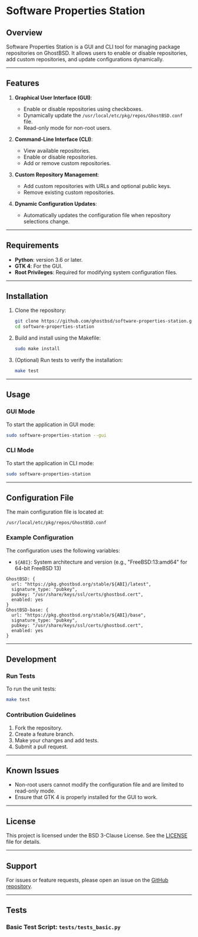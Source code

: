 # Software Properties Station

## Overview
Software Properties Station is a GUI and CLI tool for managing package repositories on GhostBSD. It allows users to enable or disable repositories, add custom repositories, and update configurations dynamically.

---

## Features

1. **Graphical User Interface (GUI)**:
    - Enable or disable repositories using checkboxes.
    - Dynamically update the `/usr/local/etc/pkg/repos/GhostBSD.conf` file.
    - Read-only mode for non-root users.

2. **Command-Line Interface (CLI)**:
    - View available repositories.
    - Enable or disable repositories.
    - Add or remove custom repositories.

3. **Custom Repository Management**:
    - Add custom repositories with URLs and optional public keys.
    - Remove existing custom repositories.

4. **Dynamic Configuration Updates**:
    - Automatically updates the configuration file when repository selections change.

---

## Requirements

- **Python**: version 3.6 or later.
- **GTK 4**: For the GUI.
- **Root Privileges**: Required for modifying system configuration files.

---

## Installation

1. Clone the repository:
    ```bash
    git clone https://github.com/ghostbsd/software-properties-station.git
    cd software-properties-station
    ```

2. Build and install using the Makefile:
    ```bash
    sudo make install
    ```

3. (Optional) Run tests to verify the installation:
    ```bash
    make test
    ```

---

## Usage

### GUI Mode
To start the application in GUI mode:
```bash
sudo software-properties-station --gui
```

### CLI Mode
To start the application in CLI mode:
```bash
sudo software-properties-station
```

---

## Configuration File
The main configuration file is located at:
```
/usr/local/etc/pkg/repos/GhostBSD.conf
```

### Example Configuration
The configuration uses the following variables:
- `${ABI}`: System architecture and version (e.g., "FreeBSD:13:amd64" for 64-bit FreeBSD 13)

```plaintext
GhostBSD: {
  url: "https://pkg.ghostbsd.org/stable/${ABI}/latest",
  signature_type: "pubkey",
  pubkey: "/usr/share/keys/ssl/certs/ghostbsd.cert",
  enabled: yes
}
GhostBSD-base: {
  url: "https://pkg.ghostbsd.org/stable/${ABI}/base",
  signature_type: "pubkey",
  pubkey: "/usr/share/keys/ssl/certs/ghostbsd.cert",
  enabled: yes
}
```

---

## Development

### Run Tests
To run the unit tests:
```bash
make test
```

### Contribution Guidelines
1. Fork the repository.
2. Create a feature branch.
3. Make your changes and add tests.
4. Submit a pull request.

---

## Known Issues
- Non-root users cannot modify the configuration file and are limited to read-only mode.
- Ensure that GTK 4 is properly installed for the GUI to work.

---

## License
This project is licensed under the BSD 3-Clause License. See the [LICENSE](LICENSE) file for details.

---

## Support
For issues or feature requests, please open an issue on the [GitHub repository](https://github.com/ghostbsd/software-properties-station/issues).

---

## Tests

### Basic Test Script: `tests/tests_basic.py`

